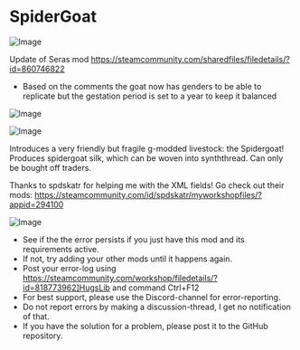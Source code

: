 # SpiderGoat

![Image](https://i.imgur.com/buuPQel.png)

Update of Seras mod
https://steamcommunity.com/sharedfiles/filedetails/?id=860746822

- Based on the comments the goat now has genders to be able to replicate but the gestation period is set to a year to keep it balanced

![Image](https://i.imgur.com/pufA0kM.png)

	
![Image](https://i.imgur.com/Z4GOv8H.png)

Introduces a very friendly but fragile g-modded livestock: the Spidergoat! Produces spidergoat silk, which can be woven into synththread. Can only be bought off traders.


Thanks to spdskatr for helping me with the XML fields! Go check out their mods: https://steamcommunity.com/id/spdskatr/myworkshopfiles/?appid=294100

![Image](https://i.imgur.com/PwoNOj4.png)



-  See if the the error persists if you just have this mod and its requirements active.
-  If not, try adding your other mods until it happens again.
-  Post your error-log using https://steamcommunity.com/workshop/filedetails/?id=818773962]HugsLib and command Ctrl+F12
-  For best support, please use the Discord-channel for error-reporting.
-  Do not report errors by making a discussion-thread, I get no notification of that.
-  If you have the solution for a problem, please post it to the GitHub repository.




